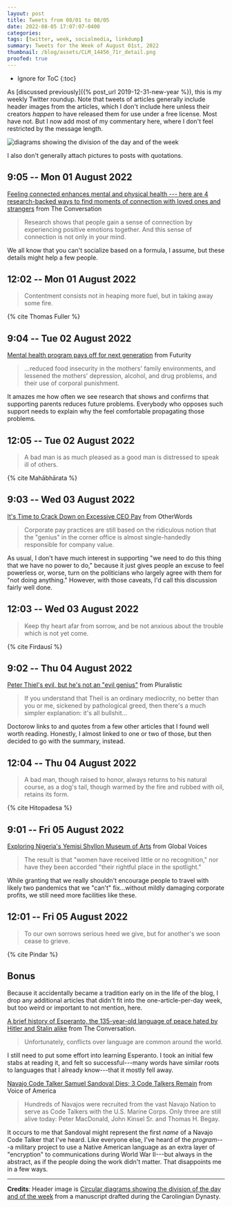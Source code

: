 ```yaml
---
layout: post
title: Tweets from 08/01 to 08/05
date: 2022-08-05 17:07:07-0400
categories:
tags: [twitter, week, socialmedia, linkdump]
summary: Tweets for the Week of August 01st, 2022
thumbnail: /blog/assets/CLM_14456_71r_detail.png
proofed: true
---
```


* Ignore for ToC
{:toc}

As [discussed previously]({% post_url 2019-12-31-new-year %}), this is my weekly Twitter roundup.  Note that tweets of articles generally include header images from the articles, which I don't include here unless their creators *happen* to have released them for use under a free license.  Most have not.  But I now add most of my commentary here, where I don't feel restricted by the message length.

![diagrams showing the division of the day and of the week](/blog/assets/CLM_14456_71r_detail.png "diagrams showing the division of the day and of the week")

I also don't generally attach pictures to posts with quotations.

## 9:05 -- Mon 01 August 2022

[<i class="fab fa-twitter-square"></i>](https://jcolag.github.io/twitter/1554090822597021696) [Feeling connected enhances mental and physical health --- here are 4 research-backed ways to find moments of connection with loved ones and strangers](https://theconversation.com/feeling-connected-enhances-mental-and-physical-health-here-are-4-research-backed-ways-to-find-moments-of-connection-with-loved-ones-and-strangers-185012) from The Conversation

 > Research shows that people gain a sense of connection by experiencing positive emotions together. And this sense of connection is not only in your mind.

We all know that you can't socialize based on a formula, I assume, but these details might help a few people.

## 12:02 -- Mon 01 August 2022

[<i class="fab fa-twitter-square"></i>](https://jcolag.github.io/twitter/1554135366285742082)

 > Contentment consists not in heaping more fuel, but in taking away some fire.

{% cite Thomas Fuller %}

## 9:04 -- Tue 02 August 2022

[<i class="fab fa-twitter-square"></i>](https://jcolag.github.io/twitter/1554452958569308161) [Mental health program pays off for next generation](https://www.futurity.org/fast-track-intervention-2772732-2/) from Futurity

 > ...reduced food insecurity in the mothers' family environments, and lessened the mothers' depression, alcohol, and drug problems, and their use of corporal punishment.

It amazes me how often we see research that shows and confirms that supporting parents reduces future problems.  Everybody who opposes such support needs to explain why the feel comfortable propagating those problems.

## 12:05 -- Tue 02 August 2022

[<i class="fab fa-twitter-square"></i>](https://jcolag.github.io/twitter/1554498509667278853)

 > A bad man is as much pleased as a good man is distressed to speak ill of others.

{% cite Mahābhārata %}

## 9:03 -- Wed 03 August 2022

[<i class="fab fa-twitter-square"></i>](https://jcolag.github.io/twitter/1554815095032537091) [It's Time to Crack Down on Excessive CEO Pay](https://otherwords.org/its-time-to-crack-down-on-excessive-ceo-pay/) from OtherWords

 > Corporate pay practices are still based on the ridiculous notion that the "genius" in the corner office is almost single-handedly responsible for company value.

As usual, I don't have much interest in supporting "we need to do this thing that we have no power to do," because it just gives people an excuse to feel powerless or, worse, turn on the politicians who largely agree with them for "not doing anything."  However, with those caveats, I'd call this discussion fairly well done.

## 12:03 -- Wed 03 August 2022

[<i class="fab fa-twitter-square"></i>](https://jcolag.github.io/twitter/1554860393318690816)

 > Keep thy heart afar from sorrow, and be not anxious about the trouble which is not yet come.

{% cite Firdausī %}

## 9:02 -- Thu 04 August 2022

[<i class="fab fa-twitter-square"></i>](https://jcolag.github.io/twitter/1555177231105785856) [Peter Thiel's evil, but he's not an "evil genius"](https://pluralistic.net/2022/07/28/descartes-was-an-optimist/#ordinary-mediocrity) from Pluralistic

 > If you understand that Theil is an ordinary mediocrity, no better than you or me, sickened by pathological greed, then there's a much simpler explanation: it's all bullshit...

Doctorow links to and quotes from a few other articles that I found well worth reading.  Honestly, I almost linked to one or two of those, but then decided to go with the summary, instead.

## 12:04 -- Thu 04 August 2022

[<i class="fab fa-twitter-square"></i>](https://jcolag.github.io/twitter/1555223033383493632)

 > A bad man, though raised to honor, always returns to his natural course, as a dog's tail, though warmed by the fire and rubbed with oil, retains its form.

{% cite Hitopadesa %}

## 9:01 -- Fri 05 August 2022

[<i class="fab fa-twitter-square"></i>](https://jcolag.github.io/twitter/1555539367174688768) [Exploring Nigeria's Yemisi Shyllon Museum of Arts](https://globalvoices.org/2022/07/29/exploring-nigerias-yemisi-shyllon-museum-of-arts/) from Global Voices

 > The result is that "women have received little or no recognition," nor have they been accorded "their rightful place in the spotlight."

While granting that we really shouldn't encourage people to travel with likely two pandemics that we "can't" fix...without mildly damaging corporate profits, we still need more facilities like these.

## 12:01 -- Fri 05 August 2022

[<i class="fab fa-twitter-square"></i>](https://jcolag.github.io/twitter/1555584665586528256)

 > To our own sorrows serious heed we give, but for another's we soon cease to grieve.

{% cite Pindar %}

## Bonus

Because it accidentally became a tradition early on in the life of the blog, I drop any additional articles that didn't fit into the one-article-per-day week, but too weird or important to not mention, here.

<i class="fas fa-square"></i> [A brief history of Esperanto, the 135-year-old language of peace hated by Hitler and Stalin alike](https://theconversation.com/a-brief-history-of-esperanto-the-135-year-old-language-of-peace-hated-by-hitler-and-stalin-alike-186025) from The Conversation.

 > Unfortunately, conflicts over language are common around the world.

I still need to put some effort into learning Esperanto.  I took an initial few stabs at reading it, and felt so successful---many words have similar roots to languages that I already know---that it mostly fell away.

<i class="fas fa-square"></i> [Navajo Code Talker Samuel Sandoval Dies; 3 Code Talkers Remain](https://www.voanews.com/a/navajo-code-talker-samuel-sandoval-dies-3-code-talkers-remain-/6680831.html) from Voice of America

 > Hundreds of Navajos were recruited from the vast Navajo Nation to serve as Code Talkers with the U.S. Marine Corps. Only three are still alive today: Peter MacDonald, John Kinsel Sr. and Thomas H. Begay.

It occurs to me that Sandoval might represent the first *name* of a Navajo Code Talker that I've heard.  Like everyone else, I've heard of the *program*---a military project to use a Native American language as an extra layer of "encryption" to communications during World War II---but always in the abstract, as if the people doing the work didn't matter.  That disappoints me in a few ways.

* * *

**Credits**:  Header image is [Circular diagrams showing the division of the day and of the week](https://commons.wikimedia.org/wiki/File:CLM_14456_71r_detail.jpg) from a manuscript drafted during the Carolingian Dynasty.
